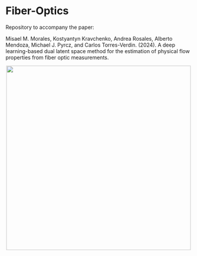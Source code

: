 # Fiber-Optics

Repository to accompany the paper:

Misael M. Morales, Kostyantyn Kravchenko, Andrea Rosales, Alberto Mendoza, Michael J. Pyrcz, and Carlos Torres-Verdin. (2024). A deep learning-based dual latent space method for the estimation of physical flow properties from fiber optic measurements.

<p align="center">
  <img src="https://github.com/misaelmmorales/Fiber-Optics-Dual-Latent-Estimation/blob/main/figures/dualAE.png" width="500" />
</p>
